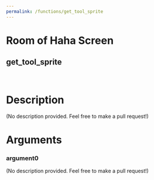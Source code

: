 ```yaml
---
permalink: /functions/get_tool_sprite
---
```

# Room of Haha Screen  
## get_tool_sprite  
&nbsp;  
# Description  
(No description provided. Feel free to make a pull request!) 
&nbsp;  
# Arguments
### argument0
(No description provided. Feel free to make a pull request!)
&nbsp;  


